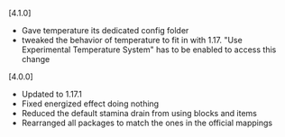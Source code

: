 [4.1.0]
- Gave temperature its dedicated config folder
- tweaked the behavior of temperature to fit in with 1.17. "Use Experimental Temperature System" has to be enabled to access this change

[4.0.0]
- Updated to 1.17.1
- Fixed energized effect doing nothing
- Reduced the default stamina drain from using blocks and items
- Rearranged all packages to match the ones in the official mappings